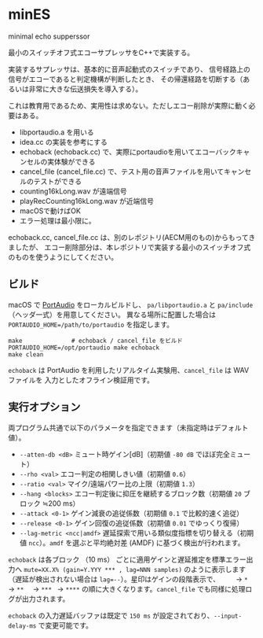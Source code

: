 # minES
minimal echo supperssor

最小のスイッチオフ式エコーサプレッサをC++で実装する。


実装するサプレッサは、基本的に音声起動式のスイッチであり、
信号経路上の信号がエコーであると判定機構が判断したとき、
その帰還経路を切断する（あるいは非常に大きな伝送損失を導入する）。

これは教育用であるため、実用性は求めない。ただしエコー削除が実際に動く必要はある。

- libportaudio.a を用いる
- idea.cc の実装を参考にする
- echoback (echoback.cc) で、実際にportaudioを用いてエコーバックキャンセルの実体験ができる
- cancel_file (cancel_file.cc) で、テスト用の音声ファイルを用いてキャンセルのテストができる
- counting16kLong.wav が遠端信号
- playRecCounting16kLong.wav が近端信号
- macOSで動けばOK
- エラー処理は最小限に。

echoback.cc, cancel_file.cc は、別のレポジトリ(AECM用のもの)からもってきましたが、
エコー削除部分は、本レポジトリで実装する最小のスイッチオフ式のものを使うようにしてください。

## ビルド

macOS で [PortAudio](http://www.portaudio.com/) をローカルビルドし、
`pa/libportaudio.a` と `pa/include`（ヘッダ一式）を用意してください。
異なる場所に配置した場合は `PORTAUDIO_HOME=/path/to/portaudio` を指定します。

```
make              # echoback / cancel_file をビルド
PORTAUDIO_HOME=/opt/portaudio make echoback
make clean
```

`echoback` は PortAudio を利用したリアルタイム実験用、`cancel_file` は WAV ファイルを
入力としたオフライン検証用です。

## 実行オプション

両プログラム共通で以下のパラメータを指定できます（未指定時はデフォルト値）。

- `--atten-db <dB>` ミュート時ゲイン[dB]（初期値 `-80 dB` でほぼ完全ミュート）
- `--rho <val>` エコー判定の相関しきい値（初期値 `0.6`）
- `--ratio <val>` マイク/遠端パワー比の上限（初期値 `1.3`）
- `--hang <blocks>` エコー判定後に抑圧を継続するブロック数（初期値 `20` ブロック ≒200 ms）
- `--attack <0-1>` ゲイン減衰の追従係数（初期値 `0.1` で比較的速く追従）
- `--release <0-1>` ゲイン回復の追従係数（初期値 `0.01` でゆっくり復帰）
- `--lag-metric <ncc|amdf>` 遅延探索で用いる類似度指標を切り替える（初期値 `ncc`）。`amdf` を選ぶと平均絶対差 (AMDF) に基づく検出が行われます。

`echoback` は各ブロック （10 ms） ごとに適用ゲインと遅延推定を標準エラー出力へ
`mute=XX.X% (gain=Y.YYY *** , lag=NNN samples)` のように表示します（遅延が検出されない場合は `lag=--`）。星印はゲインの段階表示で、`    ` → `*   ` → `**  ` → `*** ` → `****` の順に大きくなります。`cancel_file` でも同様に処理ログが出力されます。

`echoback` の入力遅延バッファは既定で `150 ms` が設定されており、`--input-delay-ms` で変更可能です。

